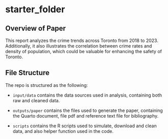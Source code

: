 # starter_folder

## Overview of Paper

This report analyzes the crime trends across Toronto from 2018 to 2023. Additionally, it also illustrates the correlation between crime rates and density of population, which could be valuable for enhancing the safety of Toronto.

## File Structure

The repo is structured as the following:

-   `input/data` contains the data sources used in analysis, containing both raw and cleaned data.

-   `outputs/paper` contains the files used to generate the paper, containing the Quarto document, file pdf and reference text file for bibliography.

-   `scripts` contains the R scripts used to simulate, download and clean data, and also helper function used in the code.

